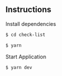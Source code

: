 ## Instructions

Install dependencies
```bash
$ cd check-list
```

```bash
$ yarn
```

Start Application

```bash
$ yarn dev
```
